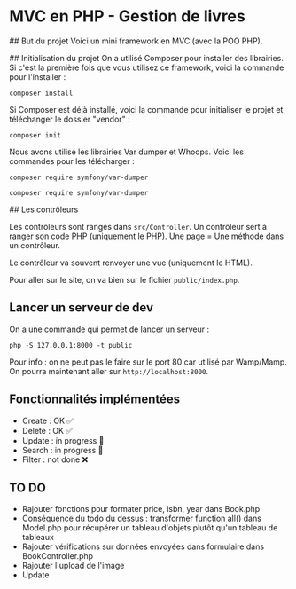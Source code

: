 # MVC en PHP - Gestion de livres

## But du projet
Voici un mini framework en MVC (avec la POO PHP). 

## Initialisation du projet
On a utilisé Composer pour installer des librairies. Si c'est la première fois que vous utilisez ce framework, voici la commande pour l'installer :

```
composer install
```

Si Composer est déjà installé, voici la commande pour initialiser le projet et téléchanger le dossier "vendor" :
```
composer init
```

Nous avons utilisé les librairies Var dumper et Whoops. Voici les commandes pour les télécharger :
```
composer require symfony/var-dumper
```

```
composer require symfony/var-dumper
```

## Les contrôleurs

Les contrôleurs sont rangés dans `src/Controller`. Un contrôleur sert à ranger son code PHP (uniquement le PHP). Une page = Une méthode dans un contrôleur.

Le contrôleur va souvent renvoyer une vue (uniquement le HTML).

Pour aller sur le site, on va bien sur le fichier `public/index.php`.

## Lancer un serveur de dev

On a une commande qui permet de lancer un serveur :

```
php -S 127.0.0.1:8000 -t public
```
Pour info : on ne peut pas le faire sur le port 80 car utilisé par Wamp/Mamp.
On pourra maintenant aller sur `http://localhost:8000`.

## Fonctionnalités implémentées

- Create : OK ✅
- Delete : OK ✅
- Update : in progress 🚧
- Search : in progress 🚧
- Filter : not done ❌

## TO DO
- Rajouter fonctions pour formater price, isbn, year dans Book.php
- Conséquence du todo du dessus : transformer function all() dans Model.php pour récupérer un tableau d'objets plutôt qu'un tableau de tableaux
- Rajouter vérifications sur données envoyées dans formulaire dans BookController.php
- Rajouter l'upload de l'image
- Update
